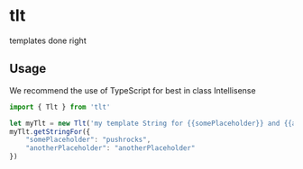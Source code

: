 # tlt
templates done right

## Usage
We recommend the use of TypeScript for best in class Intellisense

```javascript
import { Tlt } from 'tlt'

let myTlt = new Tlt('my template String for {{somePlaceholder}} and {{anotherPlaceholder}}')
myTlt.getStringFor({
    "somePlaceholder": "pushrocks",
    "anotherPlaceholder": "anotherPlaceholder"
})
```